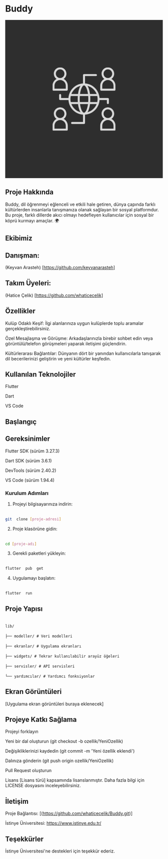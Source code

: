 # Buddy
![Buddy](assets/icons/icon.png)

## Proje Hakkında
Buddy, dil öğrenmeyi eğlenceli ve etkili hale getiren, dünya çapında farklı kültürlerden insanlarla tanışmanıza olanak sağlayan bir sosyal platformdur.
Bu proje, farklı dillerde akıcı olmayı hedefleyen kullanıcılar için sosyal bir köprü kurmayı amaçlar. 🌍


## Ekibimiz
## Danışman:
(Keyvan Arasteh) [https://github.com/keyvanarasteh]

## Takım Üyeleri:

(Hatice Çelik) [https://github.com/whaticecelik]

## Özellikler

Kulüp Odaklı Keşif: İlgi alanlarınıza uygun kulüplerde toplu aramalar gerçekleştirebilirsiniz.

Özel Mesajlaşma ve Görüşme: Arkadaşlarınızla birebir sohbet edin veya görüntülü/telefon görüşmeleri yaparak iletişimi güçlendirin.

Kültürlerarası Bağlantılar: Dünyanın dört bir yanından kullanıcılarla tanışarak dil becerilerinizi geliştirin ve yeni kültürler keşfedin.


## Kullanılan Teknolojiler
Flutter

Dart

VS Code

## Başlangıç
## Gereksinimler
Flutter SDK (sürüm 3.27.3)

Dart SDK (sürüm 3.6.1)

DevTools (sürüm 2.40.2)

VS Code (sürüm 1.94.4)


### Kurulum Adımları

1. Projeyi bilgisayarınıza indirin:

```bash

git  clone [proje-adresi]

```

  

2. Proje klasörüne gidin:

```bash

cd [proje-adı]

```

  

3. Gerekli paketleri yükleyin:

```bash

flutter  pub  get

```

  

4. Uygulamayı başlatın:

```bash

flutter  run

```

  

## Proje Yapısı

```

lib/

├── modeller/ # Veri modelleri

├── ekranlar/ # Uygulama ekranları

├── widgets/ # Tekrar kullanılabilir arayüz öğeleri

├── servisler/ # API servisleri

└── yardımcılar/ # Yardımcı fonksiyonlar

```

## Ekran Görüntüleri
[Uygulama ekran görüntüleri buraya eklenecek]

## Projeye Katkı Sağlama
Projeyi forklayın

Yeni bir dal oluşturun (git checkout -b ozellik/YeniOzellik)

Değişikliklerinizi kaydedin (git commit -m 'Yeni özellik eklendi')

Dalınıza gönderin (git push origin ozellik/YeniOzellik)

Pull Request oluşturun

Lisans
[Lisans türü] kapsamında lisanslanmıştır. Daha fazla bilgi için LICENSE dosyasını inceleyebilirsiniz.

## İletişim
Proje Bağlantısı: [(https://github.com/whaticecelik/Buddy.git)]

İstinye Üniversitesi: https://www.istinye.edu.tr/

## Teşekkürler
İstinye Üniversitesi'ne destekleri için teşekkür ederiz.